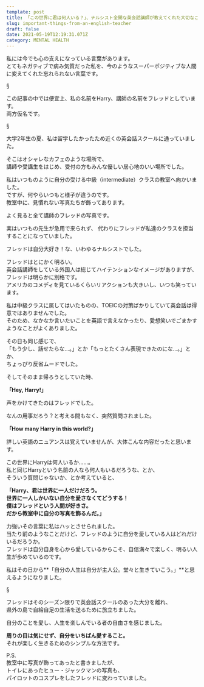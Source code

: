 ```yaml
---
template: post
title: 「この世界に君は何人いる？」、ナルシスト全開な英会話講師が教えてくれた大切なこと
slug: important-things-from-an-english-teacher
draft: false
date: 2021-05-19T12:19:31.071Z
category: MENTAL HEALTH
---
```

私には今でも心の支えになっている言葉があります。\
とてもネガティブで病み気質だった私を、今のようなスーパーポジティブな人間に変えてくれた忘れられない言葉です。  

§

この記事の中では便宜上、私の名前をHarry、講師の名前をフレッドとしています。\
両方仮名です。  

§

大学2年生の夏、私は留学したかったため近くの英会話スクールに通っていました。  

そこはオシャレなカフェのような場所で、\
講師や受講生をはじめ、受付の方もみんな優しい居心地のいい場所でした。  

私はいつものように自分の受ける中級（intermediate）クラスの教室へ向かいました。\
ですが、何やらいつもと様子が違うのです。\
教室中に、見慣れない写真たちが飾ってあります。  

よく見ると全て講師のフレッドの写真です。  

実はいつもの先生が急用で来られず、
代わりにフレッドが私達のクラスを担当することになっていました。  

フレッドは自分大好き！な、いわゆるナルシストでした。 

フレッドはとにかく明るい。\
英会話講師をしている外国人は総じてハイテンションなイメージがありますが、\
フレッドは明らかに別格です。\
アメリカのコメディを見ているくらいリアクションも大きいし、いつも笑っています。  

私は中級クラスに属してはいたものの、TOEICの対策ばかりしていて英会話は得意ではありませんでした。\
そのため、なかなか言いたいことを英語で言えなかったり、愛想笑いでごまかすようなことがよくありました。  

その日も同じ感じで、\
「もう少し、話せたらな…。」とか「もっとたくさん表現できたのにな…。」とか、\
ちょっぴり反省ムードでした。  

そしてそのまま帰ろうとしていた時、  

**「Hey, Harry!」**  

声をかけてきたのはフレッドでした。  

なんの用事だろう？と考える間もなく、突然質問されました。  

**「How many Harry in this world?」**  

詳しい英語のニュアンスは覚えていませんが、大体こんな内容だったと思います。  

この世界にHarryは何人いるか……。\
私と同じHarryという名前の人なら何人もいるだろうな、とか、\
そういう質問じゃないか、とか考えていると、  

**「Harry、君は世界に一人だけだろう。\
世界に一人しかいない自分を愛さなくてどうする！\
僕はフレッドという人間が好きさ。\
だから教室中に自分の写真を飾るんだ。」**  

力強いその言葉に私はハッとさせられました。\
当たり前のようなことだけど、フレッドのように自分を愛している人はどれだけいるだろうか。\
フレッドは自分自身を心から愛しているからこそ、自信満々で楽しく、明るい人生が歩めているのです。  

私はその日から**「自分の人生は自分が主人公。堂々と生きていこう。」**と思えるようになりました。  

§

フレッドはそのシーズン限りで英会話スクールのあった大分を離れ、\
県外の島で自給自足の生活を送るために旅立ちました。  

自分のことを愛し、人生を楽しんでいる者の自由さを感じました。  

**周りの目は気にせず、自分をいちばん愛すること。**\
それが楽しく生きるためのシンプルな方法です。  

P.S.\
教室中に写真が飾ってあったと書きましたが、\
トイレにあったヒュー・ジャックマンの写真も、\
パイロットのコスプレをしたフレッドに変わっていました。
